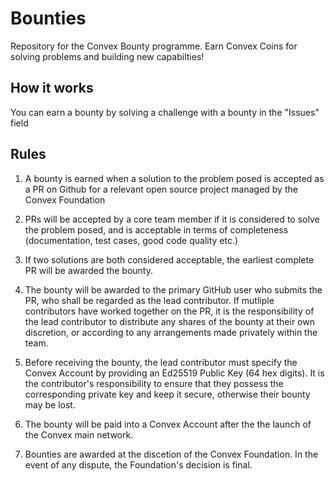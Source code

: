 # Bounties

Repository for the Convex Bounty programme. Earn Convex Coins for solving problems and building new capabilties!

## How it works

You can earn a bounty by solving a challenge with a bounty in the "Issues" field

## Rules

1. A bounty is earned when a solution to the problem posed is accepted as a PR on Github for a relevant open source project managed by the Convex Foundation

2. PRs will be accepted by a core team member if it is considered to solve the problem posed, and is acceptable in terms of completeness (documentation, test cases, good code quality etc.)

3. If two solutions are both considered acceptable, the earliest complete PR will be awarded the bounty.

4. The bounty will be awarded to the primary GitHub user who submits the PR, who shall be regarded as the lead contributor. If mutliple contributors have worked together on the PR, it is the responsibility of the lead contributor to distribute any shares of the bounty at their own discretion, or according to any arrangements made privately within the team.

5. Before receiving the bounty, the lead contributor must specify the Convex Account by providing an Ed25519 Public Key (64 hex digits). It is the contributor's responsibility to ensure that they possess the corresponding private key and keep it secure, otherwise their bounty may be lost.

6. The bounty will be paid into a Convex Account after the the launch of the Convex main network.

7. Bounties are awarded at the discetion of the Convex Foundation. In the event of any dispute, the Foundation's decision is final.

